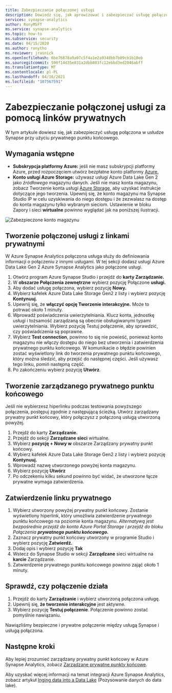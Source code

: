 ```yaml
---
title: Zabezpieczanie połączonej usługi
description: Dowiedz się, jak aprowizować i zabezpieczać usługę połączona przy użyciu zarządzanej sieci wirtualnej
services: synapse-analytics
author: RonyMSFT
ms.service: synapse-analytics
ms.topic: how-to
ms.subservice: security
ms.date: 04/15/2020
ms.author: ronytho
ms.reviewer: jrasnick
ms.openlocfilehash: 6be76878a9a07c5f4a1e2a9348bb7b09cb1b10eb
ms.sourcegitcommit: 590f14d35e831a2dbb803fc12ebbd3ed2046abff
ms.translationtype: MT
ms.contentlocale: pl-PL
ms.lasthandoff: 04/16/2021
ms.locfileid: "107567591"
---
```

# <a name="secure-a-linked-service-with-private-links"></a>Zabezpieczanie połączonej usługi za pomocą linków prywatnych

W tym artykule dowiesz się, jak zabezpieczyć usługę połączona w usłudze Synapse przy użyciu prywatnego punktu końcowego.

## <a name="prerequisites"></a>Wymagania wstępne

* **Subskrypcja platformy Azure:** jeśli nie masz subskrypcji platformy Azure, przed rozpoczęciem utwórz bezpłatne konto platformy [Azure.](https://azure.microsoft.com/free/)
* **Konto usługi Azure Storage:** używasz usługi Azure Data Lake Gen 2 jako *źródłowego* magazynu danych. Jeśli nie masz konta magazynu, zobacz Tworzenie konta usługi [Azure Storage,](../../storage/common/storage-account-create.md) aby uzyskać instrukcje dotyczące jego tworzenia. Upewnij się, że konto magazynu ma Synapse Studio IP w celu uzyskiwania  do niego dostępu i że zezwalasz na dostęp do konta magazynu tylko wybranym sieciom. Ustawienie w bloku Zapory i sieci **wirtualne** powinno wyglądać jak na poniższej ilustracji.

![Zabezpieczone konto magazynu](./media/secure-storage-account.png)

## <a name="create-a-linked-service-with-private-links"></a>Tworzenie połączonej usługi z linkami prywatnymi

W Azure Synapse Analytics połączona usługa służy do definiowania informacji o połączeniu z innymi usługami. W tej sekcji dodasz usługi Azure Data Lake Gen 2 Azure Synapse Analytics jako połączone usługi.

1. Otwórz program Azure Synapse Studio i przejdź do **karty Zarządzanie.**
1. W **obszarze Połączenia zewnętrzne** wybierz pozycję Połączone **usługi.**
1. Aby dodać usługę połączona, wybierz pozycję **Nowy.**
1. Wybierz kafelek Azure Data Lake Storage Gen2 z listy i wybierz pozycję **Kontynuuj.**
1. Upewnij się, że **włączyć opcję Tworzenie interakcyjne.** Może to potrwać około 1 minuty. 
1. Wprowadź poświadczenia uwierzytelniania. Klucz konta, jednostkę usługi i tożsamość zarządzaną są obecnie obsługiwanymi typami uwierzytelniania. Wybierz pozycję Testuj połączenie, aby sprawdzić, czy poświadczenia są poprawne.
1. Wybierz **Test connection**, powinno to się nie powieść, ponieważ konto magazynu nie włączy dostępu do niego bez utworzenia i zatwierdzenia prywatnego punktu końcowego. W komunikacie o błędzie powinien zostać  wyświetlony link do tworzenia prywatnego punktu końcowego, który można śledzić, aby przejść do następnej części. Jeśli używasz tego linku, pomiń następną część.
1. Po zakończeniu wybierz pozycję **Utwórz**.

## <a name="create-a-managed-private-endpoint"></a>Tworzenie zarządzanego prywatnego punktu końcowego

Jeśli nie wybierzesz hiperlinku podczas testowania powyższego połączenia, postępuj zgodnie z następującą ścieżką. Utwórz zarządzany prywatny punkt końcowy, który połączysz z połączoną usługą utworzoną powyżej.

1. Przejdź do karty **Zarządzanie.**
1. Przejdź do sekcji **Zarządzane sieci** wirtualne.
1. Wybierz **pozycję + Nowy w** obszarze Zarządzany prywatny punkt końcowy.
1. Wybierz kafelek Azure Data Lake Storage Gen2 z listy i wybierz pozycję **Kontynuuj.**
1. Wprowadź nazwę utworzonego powyżej konta magazynu.
1. Wybierz pozycję **Utwórz**
1. Po odczekeniu kilku sekund powinno być widać, że utworzone łącze prywatne wymaga zatwierdzenia.

## <a name="private-link-approval"></a>Zatwierdzenie linku prywatnego
1. Wybierz utworzony powyżej prywatny punkt końcowy. Zostanie wyświetlony hiperlink, który umożliwia zatwierdzenie prywatnego punktu końcowego na poziomie konta magazynu. *Alternatywą jest bezpośrednie przejdź do konta Azure Portal Storage i przejdź do bloku Połączenia **prywatnego punktu końcowego.***
1. Zaznacz prywatny punkt końcowy utworzony w programie Studio i wybierz pozycję **Zatwierdź.**
1. Dodaj opis i wybierz pozycję **Tak**
1. Wstecz do Synapse Studio w sekcji **Zarządzane** sieci wirtualne na **karcie** Zarządzanie.
1. Zatwierdzenie prywatnego punktu końcowego powinno zająć około 1 minuty.

## <a name="check-the-connection-works"></a>Sprawdź, czy połączenie działa
1. Przejdź do karty **Zarządzanie** i wybierz utworzoną połączona usługę.
1. Upewnij się, **że tworzenie interakcyjne** jest aktywne.
1. Wybierz pozycję **Testuj połączenie**. Połączenie powinno zostać pomyślnie nawiązaniu.

Nawiązliśmy bezpieczne i prywatne połączenie między usługą Synapse i usługą połączona.

## <a name="next-steps"></a>Następne kroki


Aby lepiej zrozumieć zarządzany prywatny punkt końcowy w Azure Synapse Analytics, zobacz [Zarządzane prywatne punkty końcowe](../security/synapse-workspace-managed-private-endpoints.md).


Aby uzyskać więcej informacji na temat integracji Azure Synapse Analytics, zobacz artykuł [Inging data into a Data Lake](data-integration-data-lake.md) (Pozysowanie danych do data lake).